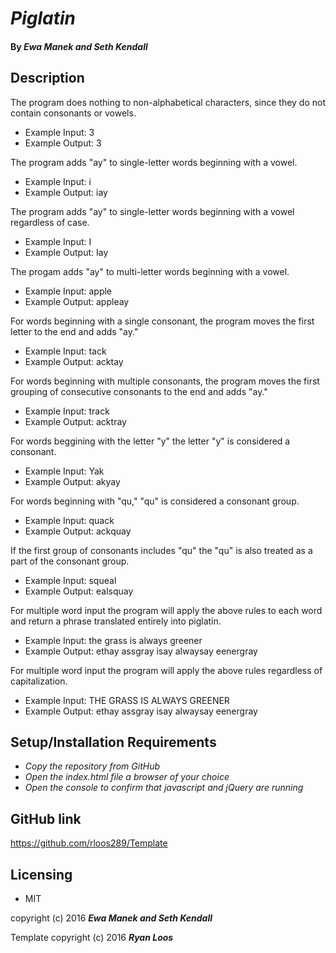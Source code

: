 # _Piglatin_

#### By _Ewa Manek and Seth Kendall_

## Description

The program does nothing to non-alphabetical characters, since they do not contain consonants or vowels.
* Example Input: 3
* Example Output: 3

The program adds "ay" to single-letter words beginning with a vowel.
* Example Input: i
* Example Output: iay

The program adds "ay" to single-letter words beginning with a vowel regardless of case.
* Example Input: I
* Example Output: Iay

The progam adds "ay" to multi-letter words beginning with a vowel.
* Example Input: apple
* Example Output: appleay

For words beginning with a single consonant, the program moves the first letter to the end and adds "ay."
* Example Input: tack
* Example Output: acktay

For words beginning with multiple consonants, the program moves the first grouping of consecutive consonants to the end and adds "ay."
* Example Input: track
* Example Output: acktray

For words beggining with the letter "y" the letter "y" is considered a consonant.
* Example Input: Yak
* Example Output: akyay

For words beginning with "qu," "qu" is considered a consonant group.
* Example Input: quack
* Example Output: ackquay

If the first group of consonants includes "qu" the "qu" is also treated as a part of the consonant group.
* Example Input: squeal
* Example Output: ealsquay

For multiple word input the program will apply the above rules to each word and return a phrase translated entirely into piglatin.
* Example Input: the grass is always greener
* Example Output: ethay assgray isay alwaysay eenergray

For multiple word input the program will apply the above rules regardless of capitalization.
* Example Input: THE GRASS IS ALWAYS GREENER
* Example Output: ethay assgray isay alwaysay eenergray

## Setup/Installation Requirements

* _Copy the repository from GitHub_
* _Open the index.html file a browser of your choice_
* _Open the console to confirm that javascript and jQuery are running_

## GitHub link
https://github.com/rloos289/Template

## Licensing

* MIT

copyright (c) 2016 **_Ewa Manek and Seth Kendall_**

Template copyright (c) 2016 **_Ryan Loos_**
